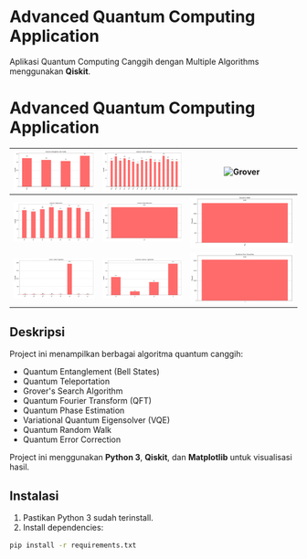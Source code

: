 
# Advanced Quantum Computing Application

Aplikasi Quantum Computing Canggih dengan Multiple Algorithms menggunakan **Qiskit**.


# Advanced Quantum Computing Application  

| ![Entanglement](images/Figure_2.png) | ![Teleportation](images/Figure_5.png) | ![Grover](images/grover.png) |
|-----------------------------------------|-------------------------------------------|-------------------------------|
| ![QFT](images/Figure_3.png)                  | ![Phase Estimation](images/Figure_6.png)    | ![VQE](images/Figure_8.png)       |
| ![Quantum Walk](images/Figure_4.png)        | ![Error Correction](images/Figure_7.png)    | ![Custom GHZ](images/Figure_9.png) |



## Deskripsi
Project ini menampilkan berbagai algoritma quantum canggih:
- Quantum Entanglement (Bell States)
- Quantum Teleportation
- Grover's Search Algorithm
- Quantum Fourier Transform (QFT)
- Quantum Phase Estimation
- Variational Quantum Eigensolver (VQE)
- Quantum Random Walk
- Quantum Error Correction

Project ini menggunakan **Python 3**, **Qiskit**, dan **Matplotlib** untuk visualisasi hasil.

## Instalasi

1. Pastikan Python 3 sudah terinstall.
2. Install dependencies:

```bash
pip install -r requirements.txt
